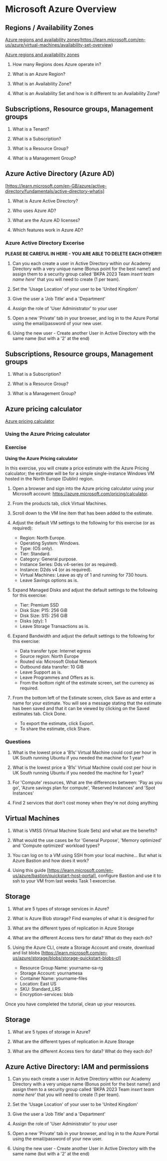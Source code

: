 # Microsoft Azure Overview

## Regions / Availability Zones

[Azure regions and availability zones](https://learn.microsoft.com/en-us/azure/reliability/availability-zones-overview)(https://learn.microsoft.com/en-us/azure/virtual-machines/availability-set-overview)

[Azure regions and availability zones](https://learn.microsoft.com/en-us/azure/reliability/availability-zones-overview)

1. How many Regions does Azure operate in?

2. What is an Azure Region?

3. What is an Availability Zone?

4. What is an Availability Set and how is it different to an Availability Zone?

## Subscriptions, Resource groups, Management groups

1. What is a Tenant?

2. What is a Subscription?

3. What is a Resource Group?

4. What is a Management Group?


## Azure Active Directory (Azure AD)

[https://learn.microsoft.com/en-GB/azure/active-directory/fundamentals/active-directory-whatis]

1. What is Azure Active Directory?

2. Who uses Azure AD?

3. What are the Azure AD licenses?

4. Which features work in Azure AD?

### Azure Active Directory Excerise

**PLEASE BE CAREFUL IN HERE - YOU ARE ABLE TO DELETE EACH OTHER!!!**

1. Can you each create a user in Active Directory within our Academy Directory with a very unique name (Bonus point for the best name!) and assign them to a security group called 'BKPA 2023 Team *insert team name here*' that you will need to create (1 per team).

2. Set the 'Usage Location' of your user to be 'United Kingdom'

3. Give the user a 'Job Title' and a 'Department'

4. Assign the role of 'User Administrator' to your user

5. Open a new 'Private' tab in your browser, and log in to the Azure Portal using the email/password of your new user.

6. Using the new user - Create another User in Active Directory with the same name (but with a '2' at the end)

## Subscriptions, Resource groups, Management groups

1. What is a Subscription?

2. What is a Resource Group?

3. What is a Management Group?


## Azure pricing calculator

[Azure pricing calculator](https://azure.microsoft.com/en-gb/pricing/calculator/)

### Using the Azure Pricing calculator
### Exercise

**Using the Azure Pricing calculator**

In this exercise, you will create a price estimate with the Azure Pricing calculator; the estimate will be for a simple single-instance Windows VM hosted in the North Europe (Dublin) region.

1. Open a browser and sign into the Azure pricing calculator using your Microsoft account: https://azure.microsoft.com/pricing/calculator.

2. From the products tab, click Virtual Machines.

3. Scroll down to the VM line item that has been added to the estimate.

4. Adjust the default VM settings to the following for this exercise (or as required):

   * Region: North Europe.
   * Operating System: Windows.
   * Type: (OS only).
   * Tier: Standard.
   * Category: General purpose.
   * Instance Series: Dds v4-series (or as required).
   * Instance: D2ds v4 (or as required).
   * Virtual Machines: Leave as qty of 1 and running for 730 hours.
   * Leave Savings options as is.

5. Expand Managed Disks and adjust the default settings to the following for this exercise:

   * Tier: Premium SSD
   * Disk Size: P15: 256 GiB
   * Disk Size: S15: 256 GiB
   * Disks (qty): 1
   * Leave Storage Transactions as is.

6. Expand Bandwidth and adjust the default settings to the following for this exercise:

   * Data transfer type: Internet egress
   * Source region: North Europe
   * Routed via: Microsoft Global Network
   * Outbound data transfer: 10 GiB
   * Leave Support as is.
   * Leave Programmes and Offers as is.
   * From the bottom right of the estimate screen, set the currency as required.

7. From the bottom left of the Estimate screen, click Save as and enter a name for your estimate. You will see a message stating that the estimate has been saved and that it can be viewed by clicking on the Saved estimates tab. Click Done.
    * To export the estimate, click Export.
    * To share the estimate, click Share.

### Questions

1. What is the lowest price a 'B1s' Virtual Machine could cost per hour in UK South running Ubuntu if you needed the machine for 1 year?

1.  What is the lowest price a 'B1s' Virtual Machine could cost per hour in UK South running Ubuntu if you needed the machine for 1 year?


2. For 'Compute' resources, What are the differences between: 'Pay as you go', 'Azure savings plan for compute', 'Reserved Instances' and 'Spot Instances'

3. Find 2 services that don't cost money when they're not doing anything


## Virtual Machines

1. What is VMSS (Virtual Machine Scale Sets) and what are the benefits?

2. What would the use cases be for 'General Purpose', 'Memory optimized' and 'Compute optimized' workload types?

3. You can log on to a VM using SSH from your local machine... But what is Azure Bastion and how does it work?

4. Using this guide [https://learn.microsoft.com/en-us/azure/bastion/quickstart-host-portal], configure Bastion and use it to ssh to your VM from last weeks Task 1 execercise.


## Storage

1. What are 5 types of storage services in Azure?

2. What is Azure Blob storage? Find examples of what it is designed for

3. What are the different types of replication in Azure Storage

4. What are the different Access tiers for data? What do they each do?

5. Using the Azure CLI, create a Storage Account and create, download and list blobs [https://learn.microsoft.com/en-us/azure/storage/blobs/storage-quickstart-blobs-cl]

   - Resource Group Name: yourname-sa-rg
   - Storage Account: yournamesa
   - Container Name: yourname-files
   - Location: East US
   - SKU: Standard_LRS
   - Encryption-services: blob

Once you have completed the tutorial, clean up your resources.

## Storage

1. What are 5 types of storage in Azure?

2. What are the different types of replication in Azure Storage

3. What are the different Access tiers for data? What do they each do?


## Azure Active Directory: IAM and permissions

1. Can you each create a user in Active Directory within our Academy Directory with a very unique name (Bonus point for the best name!) and assign them to a security group called 'BKPA 2023 Team *insert team name here*' that you will need to create (1 per team).

2. Set the 'Usage Location' of your user to be 'United Kingdom'

3. Give the user a 'Job Title' and a 'Department'

4. Assign the role of 'User Administrator' to your user

5. Open a new 'Private' tab in your browser, and log in to the Azure Portal using the email/password of your new user.

6. Using the new user - Create another User in Active Directory with the same name (but with a '2' at the end)
